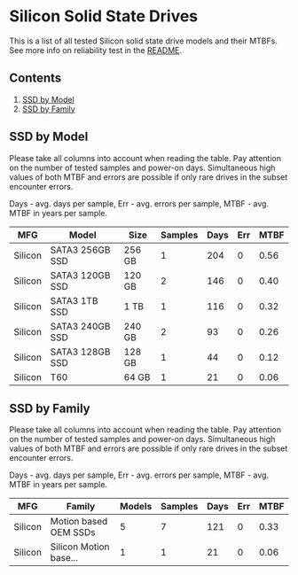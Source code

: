 Silicon Solid State Drives
==========================

This is a list of all tested Silicon solid state drive models and their MTBFs. See
more info on reliability test in the [README](https://github.com/linuxhw/SMART).

Contents
--------

1. [ SSD by Model  ](#ssd-by-model)
2. [ SSD by Family ](#ssd-by-family)

SSD by Model
------------

Please take all columns into account when reading the table. Pay attention on the
number of tested samples and power-on days. Simultaneous high values of both MTBF
and errors are possible if only rare drives in the subset encounter errors.

Days - avg. days per sample,
Err  - avg. errors per sample,
MTBF - avg. MTBF in years per sample.

| MFG       | Model              | Size   | Samples | Days  | Err   | MTBF |
|-----------|--------------------|--------|---------|-------|-------|------|
| Silicon   | SATA3 256GB SSD    | 256 GB | 1       | 204   | 0     | 0.56   |
| Silicon   | SATA3 120GB SSD    | 120 GB | 2       | 146   | 0     | 0.40   |
| Silicon   | SATA3 1TB SSD      | 1 TB   | 1       | 116   | 0     | 0.32   |
| Silicon   | SATA3 240GB SSD    | 240 GB | 2       | 93    | 0     | 0.26   |
| Silicon   | SATA3 128GB SSD    | 128 GB | 1       | 44    | 0     | 0.12   |
| Silicon   | T60                | 64 GB  | 1       | 21    | 0     | 0.06   |

SSD by Family
-------------

Please take all columns into account when reading the table. Pay attention on the
number of tested samples and power-on days. Simultaneous high values of both MTBF
and errors are possible if only rare drives in the subset encounter errors.

Days - avg. days per sample,
Err  - avg. errors per sample,
MTBF - avg. MTBF in years per sample.

| MFG       | Family                 | Models | Samples | Days  | Err   | MTBF |
|-----------|------------------------|--------|---------|-------|-------|------|
| Silicon   | Motion based OEM SSDs  | 5      | 7       | 121   | 0     | 0.33   |
| Silicon   | Silicon Motion base... | 1      | 1       | 21    | 0     | 0.06   |
